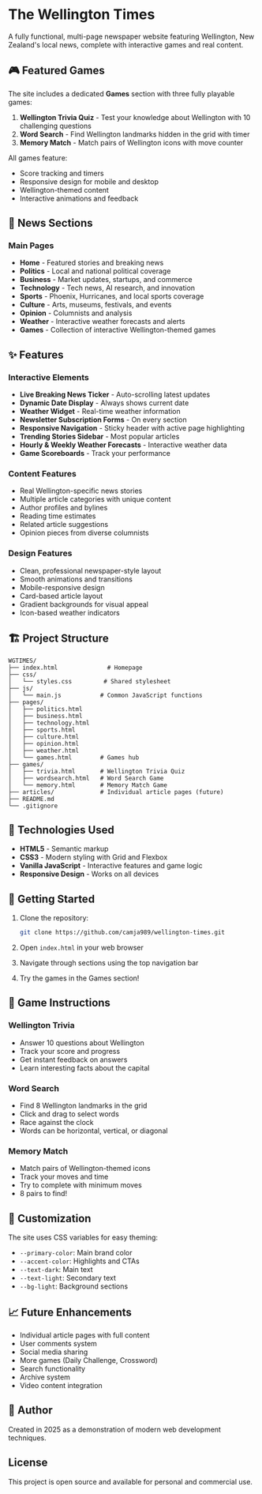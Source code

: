 # The Wellington Times

A fully functional, multi-page newspaper website featuring Wellington, New Zealand's local news, complete with interactive games and real content.

## 🎮 Featured Games

The site includes a dedicated **Games** section with three fully playable games:

1. **Wellington Trivia Quiz** - Test your knowledge about Wellington with 10 challenging questions
2. **Word Search** - Find Wellington landmarks hidden in the grid with timer
3. **Memory Match** - Match pairs of Wellington icons with move counter

All games feature:
- Score tracking and timers
- Responsive design for mobile and desktop
- Wellington-themed content
- Interactive animations and feedback

## 📰 News Sections

### Main Pages
- **Home** - Featured stories and breaking news
- **Politics** - Local and national political coverage
- **Business** - Market updates, startups, and commerce
- **Technology** - Tech news, AI research, and innovation
- **Sports** - Phoenix, Hurricanes, and local sports coverage
- **Culture** - Arts, museums, festivals, and events
- **Opinion** - Columnists and analysis
- **Weather** - Interactive weather forecasts and alerts
- **Games** - Collection of interactive Wellington-themed games

## ✨ Features

### Interactive Elements
- **Live Breaking News Ticker** - Auto-scrolling latest updates
- **Dynamic Date Display** - Always shows current date
- **Weather Widget** - Real-time weather information
- **Newsletter Subscription Forms** - On every section
- **Responsive Navigation** - Sticky header with active page highlighting
- **Trending Stories Sidebar** - Most popular articles
- **Hourly & Weekly Weather Forecasts** - Interactive weather data
- **Game Scoreboards** - Track your performance

### Content Features
- Real Wellington-specific news stories
- Multiple article categories with unique content
- Author profiles and bylines
- Reading time estimates
- Related article suggestions
- Opinion pieces from diverse columnists

### Design Features
- Clean, professional newspaper-style layout
- Smooth animations and transitions
- Mobile-responsive design
- Card-based article layout
- Gradient backgrounds for visual appeal
- Icon-based weather indicators

## 🏗️ Project Structure

```
WGTIMES/
├── index.html              # Homepage
├── css/
│   └── styles.css         # Shared stylesheet
├── js/
│   └── main.js           # Common JavaScript functions
├── pages/
│   ├── politics.html
│   ├── business.html
│   ├── technology.html
│   ├── sports.html
│   ├── culture.html
│   ├── opinion.html
│   ├── weather.html
│   └── games.html        # Games hub
├── games/
│   ├── trivia.html       # Wellington Trivia Quiz
│   ├── wordsearch.html   # Word Search Game
│   └── memory.html       # Memory Match Game
├── articles/             # Individual article pages (future)
├── README.md
└── .gitignore
```

## 🚀 Technologies Used

- **HTML5** - Semantic markup
- **CSS3** - Modern styling with Grid and Flexbox
- **Vanilla JavaScript** - Interactive features and game logic
- **Responsive Design** - Works on all devices

## 📱 Getting Started

1. Clone the repository:
   ```bash
   git clone https://github.com/camja989/wellington-times.git
   ```

2. Open `index.html` in your web browser

3. Navigate through sections using the top navigation bar

4. Try the games in the Games section!

## 🎯 Game Instructions

### Wellington Trivia
- Answer 10 questions about Wellington
- Track your score and progress
- Get instant feedback on answers
- Learn interesting facts about the capital

### Word Search
- Find 8 Wellington landmarks in the grid
- Click and drag to select words
- Race against the clock
- Words can be horizontal, vertical, or diagonal

### Memory Match
- Match pairs of Wellington-themed icons
- Track your moves and time
- Try to complete with minimum moves
- 8 pairs to find!

## 🎨 Customization

The site uses CSS variables for easy theming:
- `--primary-color`: Main brand color
- `--accent-color`: Highlights and CTAs
- `--text-dark`: Main text
- `--text-light`: Secondary text
- `--bg-light`: Background sections

## 📈 Future Enhancements

- Individual article pages with full content
- User comments system
- Social media sharing
- More games (Daily Challenge, Crossword)
- Search functionality
- Archive system
- Video content integration

## 👥 Author

Created in 2025 as a demonstration of modern web development techniques.

## License

This project is open source and available for personal and commercial use.
